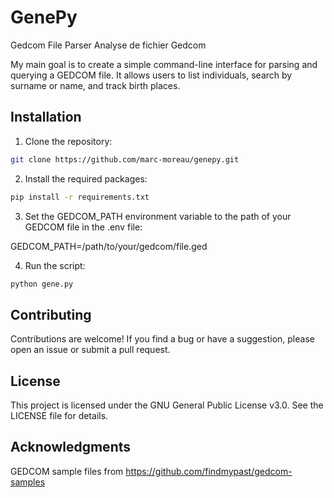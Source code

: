# GenePy

Gedcom File Parser
Analyse de fichier Gedcom

My main goal is to create a simple command-line interface for parsing and querying a GEDCOM file.
It allows users to list individuals, search by surname or name, and track birth places.

## Installation

1. Clone the repository:

```bash
git clone https://github.com/marc-moreau/genepy.git
```

2. Install the required packages:

```bash
pip install -r requirements.txt
```

3. Set the GEDCOM_PATH environment variable to the path of your GEDCOM file in the .env file:

GEDCOM_PATH=/path/to/your/gedcom/file.ged

4. Run the script:

```bash
python gene.py
```

## Contributing

Contributions are welcome! If you find a bug or have a suggestion, please open an issue or submit a pull request.

## License

This project is licensed under the GNU General Public License v3.0. See the LICENSE file for details.

## Acknowledgments

GEDCOM sample files from https://github.com/findmypast/gedcom-samples
